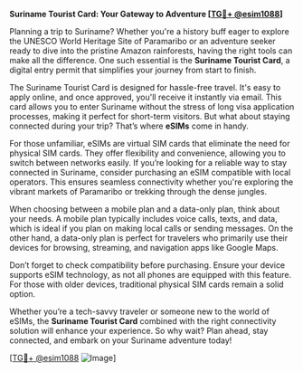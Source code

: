 **Suriname Tourist Card: Your Gateway to Adventure [[TG💪+ @esim1088](https://t.me/s/esim1088)]**

Planning a trip to Suriname? Whether you're a history buff eager to explore the UNESCO World Heritage Site of Paramaribo or an adventure seeker ready to dive into the pristine Amazon rainforests, having the right tools can make all the difference. One such essential is the **Suriname Tourist Card**, a digital entry permit that simplifies your journey from start to finish.

The Suriname Tourist Card is designed for hassle-free travel. It's easy to apply online, and once approved, you'll receive it instantly via email. This card allows you to enter Suriname without the stress of long visa application processes, making it perfect for short-term visitors. But what about staying connected during your trip? That’s where **eSIMs** come in handy.

For those unfamiliar, eSIMs are virtual SIM cards that eliminate the need for physical SIM cards. They offer flexibility and convenience, allowing you to switch between networks easily. If you’re looking for a reliable way to stay connected in Suriname, consider purchasing an eSIM compatible with local operators. This ensures seamless connectivity whether you're exploring the vibrant markets of Paramaribo or trekking through the dense jungles.

When choosing between a mobile plan and a data-only plan, think about your needs. A mobile plan typically includes voice calls, texts, and data, which is ideal if you plan on making local calls or sending messages. On the other hand, a data-only plan is perfect for travelers who primarily use their devices for browsing, streaming, and navigation apps like Google Maps.

Don’t forget to check compatibility before purchasing. Ensure your device supports eSIM technology, as not all phones are equipped with this feature. For those with older devices, traditional physical SIM cards remain a solid option.

Whether you’re a tech-savvy traveler or someone new to the world of eSIMs, the **Suriname Tourist Card** combined with the right connectivity solution will enhance your experience. So why wait? Plan ahead, stay connected, and embark on your Suriname adventure today!

[[TG💪+ @esim1088](https://t.me/s/esim1088) ![Image](https://i.postimg.cc/Y0z9fWf4/image.png)]